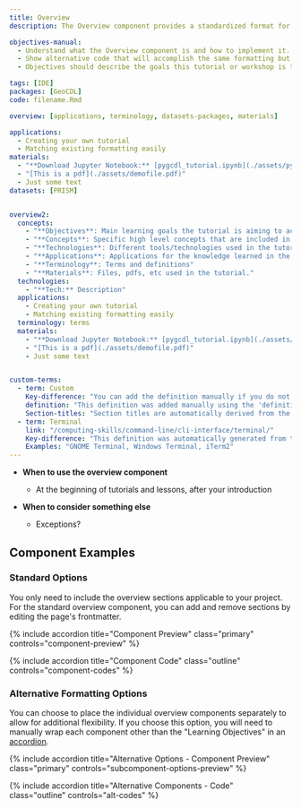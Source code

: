 ```yaml
---
title: Overview
description: The Overview component provides a standardized format for the beginning of your tutorial or lesson.

objectives-manual: 
  - Understand what the Overview component is and how to implement it.
  - Show alternative code that will accomplish the same formatting but allow further flexibility.
  - Objectives should describe the goals this tutorial or workshop is trying to accomplish.

tags: [IDE]
packages: [GeoCDL]
code: filename.Rmd

overview: [applications, terminology, datasets-packages, materials]

applications:
  - Creating your own tutorial
  - Matching existing formatting easily
materials:
  - "**Download Jupyter Notebook:** [pygcdl_tutorial.ipynb](./assets/pygcdl_tutorial.ipynb)"
  - "[This is a pdf](./assets/demofile.pdf)"
  - Just some text
datasets: [PRISM]


overview2:
  concepts:
    - "**Objectives**: Main learning goals the tutorial is aiming to accomplish. Limit to 3 or 4."
    - "**Concepts**: Specific high level concepts that are included in the tutorial"
    - "**Technologies**: Different tools/technologies used in the tutorial."
    - "**Applications**: Applications for the knowledge learned in the tutorial"
    - "**Terminology**: Terms and definitions"
    - "**Materials**: Files, pdfs, etc used in the tutorial."
  technologies:
    - "**Tech:** Description"
  applications:
    - Creating your own tutorial
    - Matching existing formatting easily
  terminology: terms
  materials:
    - "**Download Jupyter Notebook:** [pygcdl_tutorial.ipynb](./assets/pygcdl_tutorial.ipynb)"
    - "[This is a pdf](./assets/demofile.pdf)"
    - Just some text


custom-terms:
  - term: Custom
    Key-difference: "You can add the definition manually if you do not want to include it in the glossary for some reason." 
    definition: "This definition was added manually using the 'definition' variable" 
    Section-titles: "Section titles are automatically derived from the variable names"
  - term: Terminal
    link: "/computing-skills/command-line/cli-interface/terminal/"
    Key-difference: "This definition was automatically generated from the glossary." 
    Examples: "GNOME Terminal, Windows Terminal, iTerm2"
---
```


*  **When to use the overview component**
    * At the beginning of tutorials and lessons, after your introduction

*  **When to consider something else**
    * Exceptions?

## Component Examples

### Standard Options

You only need to include the overview sections applicable to your project.  For the standard overview component, you can add and remove sections by editing the page's frontmatter.

<div class="usa-accordion" >

{% include accordion title="Component Preview" class="primary" controls="component-preview" %}
<div id="component-preview" class="accordion_content" markdown="1" hidden> 

#### Overview

Introduce your tutorial or lesson with a short paragraph to give the reader context to what they are looking at.  Then provide the overview component.

<div class="usa-summary-box margin-bottom-2">
<div class="usa-summary-box__body">
<h3 class="usa-summary-box__heading rm-a">
Learning Objectives
</h3>
<div class="usa-summary-box__text" markdown="1">

  * Understand what the Overview component is and how to implement it.
  * Show alternative code that will accomplish the same formatting but allow further flexibility.
  * Objectives should describe the goals this tutorial or workshop is trying to accomplish.

</div>
</div>
</div>

{% include overviews %}

</div>



{% include accordion title="Component Code" class="outline" controls="component-codes" %}
<div id="component-codes" class="accordion_content" markdown="1" hidden> 

<ul class="usa-content-list">
<li markdown='1'>

#### Standard Implementation

```
{% raw %}---
title: Overview
## other frontmatter variables here
## everything below is used in the overview component

objectives: 
  - Understand what the Overview component is and how to implement it.
  - Show alternative code that will accomplish the same formatting but allow further flexibility.
  - Objectives should describe the goals this tutorial or workshop is trying to accomplish.

tags: [IDE]
packages: [GeoCDL]
code: filename.Rmd
datasets: [PRISM]

overview: [objectives, applications, terminology, datasets-packages, materials]

applications:
  - Creating your own tutorial
  - Matching existing formatting easily
materials:
  - "[This is a pdf](./assets/demofile.pdf)"
  - Just some text
---

## Overview

Introduce your tutorial or lesson with a short paragraph to give the reader context to what they are looking at.  Then provide the overview component.

{% include overviews %}{% endraw %}

```

</li>
<li markdown='1'>

#### Nested Implementation
Nesting the yml allows for more customized sourcing of data within your frontmatter

```
{% raw %}---
title: Overview
## other frontmatter variables here
## everything below is used in the overview component

objectives: 
  - Understand what the Overview component is and how to implement it.
  - Show alternative code that will accomplish the same formatting but allow further flexibility.
  - Objectives should describe the goals this tutorial or workshop is trying to accomplish.

tags: [IDE]
code: filename.Rmd
packages: [GeoCDL]

overview:
  applications:
    - Creating your own tutorial
    - Matching existing formatting easily
  terminology: terms
  materials:
    - "[This is a pdf](./assets/demofile.pdf)"
    - Just some text
---

## Overview

Introduce your tutorial or lesson with a short paragraph to give the reader context to what they are looking at.  Then provide the overview component.

{% include overviews %}{% endraw %}

```

</li>
</ul>

</div>
</div>

### Alternative Formatting Options

You can choose to place the individual overview components separately to allow for additional flexibility. If you choose this option, you will need to manually wrap each component other than the "Learning Objectives" in an [accordion](/contribute/components/accordion).

<div class="usa-accordion" >

{% include accordion title="Alternative Options - Component Preview" class="primary" controls="subcomponent-options-preview" %}
<div id="subcomponent-options-preview" class="accordion_content" markdown="1" hidden> 

<div class="usa-summary-box margin-bottom-2">
<div class="usa-summary-box__body">
<h3 class="usa-summary-box__heading rm-a">
Learning Objectives
</h3>
<div class="usa-summary-box__text" markdown="1">

  * Understand what the Overview component is and how to implement it.
  * Show alternative code that will accomplish the same formatting but allow further flexibility.
  * Objectives should describe the goals this tutorial or workshop is trying to accomplish.

</div>
</div>
</div>

<div class="usa-accordion" >

{% include accordion title="Including a custom list" class="secondary" controls="list-components" rm-a=true %}
<div id="list-components" class="accordion_content" markdown="1" hidden> 

  *  **Objectives**: Main learning goals the tutorial is aiming to accomplish. Limit to 3 or 4.
  *  **Applications**: Applications for the knowledge learned in the tutorial
  *  **Terminology**: Terms and definitions
  *  **Materials**: Files, pdfs, etc used in the tutorial.

</div>



{% include accordion title="Terminology Options" class="secondary" controls="terms-options" rm-a=true %}
<div id="terms-options" class="accordion_content" hidden> 
<ul class="usa-content-list">
<li markdown='1'>

#### Basic terms component

{% include overview/terms %}

</li>
<li markdown='1'>

#### Custom terms component using variable names as column names.

<ul class="usa-collection collection" markdown='1'>

  {% include overview/terms terms="custom-terms" %}

</ul>

</li>
</ul>
</div>

{% include accordion title="Materials Options" class="secondary" controls="mat-components" rm-a=true %}
<div id="mat-components" class="accordion_content" hidden> 
<ul class="usa-content-list">
<li markdown='1'>

#### Basic list

* [File name](filepath.pdf)
* **Download Jupyter Notebook**: [pygcdl_tutorial.ipynb](./assets/pygcdl_tutorial.ipynb)

</li>
<li markdown='1'>

#### R markdown file

{% include setup/rmd file='GRWG22_GeoCDL.Rmd' %}

</li>
<li markdown='1'>

#### Materials Function

<ul class="usa-list" markdown="1">

{% for _m in page.overview.materials %}
{% include overview/materials material=_m size=0 %}
{% endfor %}

</ul>

</li>
<li markdown='1'>

#### Packages component

{% include overview/packages %}

</li>
</ul>
</div>

</div>
</div>

{% include accordion title="Alternative Components - Code" class="outline" controls="alt-codes" %}
<div id="alt-codes" class="accordion_content" hidden> 
<ul class="usa-content-list">
<li markdown='1'>

#### Objectives

```{% raw %}
{% include objectives content="  * Understand what the Overview component is and how to implement it.
  * Show alternative code that will accomplish the same formatting but allow further flexibility.
  * Objectives should describe the goals this tutorial or workshop is trying to accomplish." %}{% endraw %}
```

</li>
<li markdown='1'>

#### Including a custom list

```{% raw %}
  *  **Objectives**: Main learning goals the tutorial is aiming to accomplish. Limit to 3 or 4.
  *  **Applications**: Applications for the knowledge learned in the tutorial
  *  **Terminology**: Terms and definitions
  *  **Materials**: Files, pdfs, etc used in the tutorial."
{% endraw %}
```

</li>
<li markdown='1'>

#### Terminology

<ul class="usa-list">
<li markdown='1'>

Basic terms component referencing "tags"

```{% raw %}
---
## frontmatter
tags: [IDE]
---
{% include overview/terms %}{% endraw %}
```

</li>
<li markdown='1'>

Basic terms component referencing "terms"

```{% raw %}
---
tags: [IDE]
terms: [IDE, Artificial Intelligence] #including terms variable makes it the default term source
---
{% include overview/terms %}{% endraw %}
```

</li>
<li markdown='1'>

Basic terms component referencing a custom variable

```{% raw %}
---
## frontmatter
specified-frontmatter:
  - term: Custom
    Key-difference: "You can add the definition manually if you do not want to include it in the glossary for some reason." 
    definition: "This definition was added manually using the 'definition' variable" 
    Section-titles: "Section titles are automatically derived from the variable names"
  - term: Terminal
    link: "/computing-skills/command-line/cli-interface/terminal/"
    Key-difference: "This definition was automatically generated from the glossary." 
    Examples: "GNOME Terminal, Windows Terminal, iTerm2"
---

{% include overview/terms terms=specified-frontmatter taglinks="true" %}{% endraw %}
```

</li>
<li markdown='1'>

Custom terms component using variable names as column names.

```{% raw %}
<ul class="usa-collection collection" markdown='1'>

    {% include term term="Custom" Key-difference="You can add the definition manually if you do not want to include it in the glossary for some reason." definition="This definition was added manually using the 'definition' variable" section-titles="Section titles are automatically derived from the variable names" %}
    {% include term term="Terminal" link="/computing-skills/command-line/cli-interface/terminal/" Key-difference="This definition was automatically generated from the glossary." Examples="GNOME Terminal, Windows Terminal, iTerm2" %}

</ul>{% endraw %}
```

</li>
</ul>
</li>
<li markdown='1'>

#### Materials

<ul class="usa-list">
<li markdown='1'>

Basic list

```{% raw %}
* [File name](/assets/filepath.pdf)
* **Download Jupyter Notebook**: [pygcdl_tutorial.ipynb](./assets/pygcdl_tutorial.ipynb)
{% endraw %}```

</li>
<li markdown='1'>

Rmd file

```{% raw %}
{% include setup/rmd file='GRWG22_GeoCDL.Rmd' %}
{% endraw %}```

</li>
<li markdown='1'>

Materials component

```{% raw %}
---
## frontmatter
materials:
  - rmd: filename.Rmd
  - "**Download Jupyter Notebook:** [pygcdl_tutorial.ipynb](./assets/pygcdl_tutorial.ipynb)"
  - "[This is a pdf](./assets/demofile.pdf)"
  - Just some text
---

<ul class="usa-list" markdown="1">

{% for _m in page.materials %}
{% include overview/materials material=_m size=0 %}
{% endfor %}

</ul>
{% endraw %}```

</li>
<li markdown='1'>

Packages component

```{% raw %}
---
## frontmatter
packages: [GeoCDL]
---
{% include overview/packages %}
{% endraw %}```

</li>
</ul>
</li>
</ul>
</div>
</div>